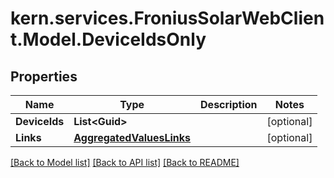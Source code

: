 # kern.services.FroniusSolarWebClient.Model.DeviceIdsOnly

## Properties

Name | Type | Description | Notes
------------ | ------------- | ------------- | -------------
**DeviceIds** | **List&lt;Guid&gt;** |  | [optional] 
**Links** | [**AggregatedValuesLinks**](AggregatedValuesLinks.md) |  | [optional] 

[[Back to Model list]](../README.md#documentation-for-models) [[Back to API list]](../README.md#documentation-for-api-endpoints) [[Back to README]](../README.md)

